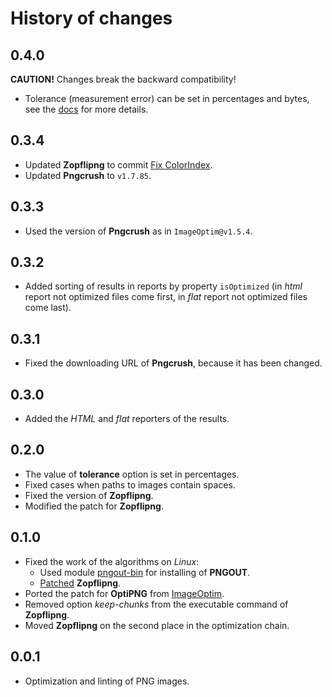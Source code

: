 History of changes
==================

0.4.0
-----

**CAUTION!** Changes break the backward compatibility!

* Tolerance (measurement error) can be set in percentages and bytes, see the [docs](https://github.com/eGavr/image-optim#imageoptimlint) for more details.

0.3.4
-----

* Updated **Zopflipng** to commit [Fix ColorIndex](https://github.com/pornel/zopfli/tree/0726c038cd3cdc788f3e8dfd33664bb999baaa59).
* Updated **Pngcrush** to `v1.7.85`.

0.3.3
-----

* Used the version of **Pngcrush** as in `ImageOptim@v1.5.4`.

0.3.2
-----

* Added sorting of results in reports by property `isOptimized` (in _html_ report not optimized files come first, in _flat_ report not optimized files come last).

0.3.1
-----

* Fixed the downloading URL of **Pngcrush**, because it has been changed.

0.3.0
-----

* Added the _HTML_ and _flat_ reporters of the results.

0.2.0
-----

* The value of **tolerance** option is set in percentages.
* Fixed cases when paths to images contain spaces.
* Fixed the version of **Zopflipng**.
* Modified the patch for **Zopflipng**.

0.1.0
-----

* Fixed the work of the algorithms on _Linux_:
  * Used module [pngout-bin](https://github.com/imagemin/pngout-bin) for installing of **PNGOUT**.
  * [Patched](https://github.com/eGavr/image-optim/blob/master/patch/zopflipng.patch) **Zopflipng**.
* Ported the patch for **OptiPNG** from [ImageOptim](https://github.com/pornel/ImageOptim).
* Removed option _keep-chunks_ from the executable command of **Zopflipng**.
* Moved **Zopflipng** on the second place in the optimization chain.

0.0.1
-----

* Optimization and linting of PNG images.
